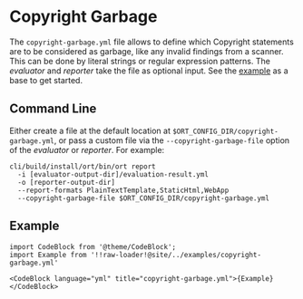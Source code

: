 # Copyright Garbage

The `copyright-garbage.yml` file allows to define which Copyright statements are to be considered as garbage, like any
invalid findings from a scanner. This can be done by literal strings or regular expression patterns. The *evaluator* and
*reporter* take the file as optional input. See the [example](#example) as a base to get started.

## Command Line

Either create a file at the default location at `$ORT_CONFIG_DIR/copyright-garbage.yml`, or pass a custom file via the
`--copyright-garbage-file` option of the *evaluator* or *reporter*. For example:

```shell
cli/build/install/ort/bin/ort report
  -i [evaluator-output-dir]/evaluation-result.yml
  -o [reporter-output-dir]
  --report-formats PlainTextTemplate,StaticHtml,WebApp
  --copyright-garbage-file $ORT_CONFIG_DIR/copyright-garbage.yml
```

## Example

```mdx-code-block
import CodeBlock from '@theme/CodeBlock';
import Example from '!!raw-loader!@site/../examples/copyright-garbage.yml'

<CodeBlock language="yml" title="copyright-garbage.yml">{Example}</CodeBlock>
```
